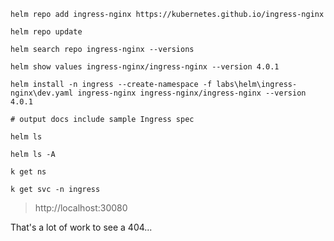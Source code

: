 
```
helm repo add ingress-nginx https://kubernetes.github.io/ingress-nginx

helm repo update
```

```
helm search repo ingress-nginx --versions

helm show values ingress-nginx/ingress-nginx --version 4.0.1
```

```
helm install -n ingress --create-namespace -f labs\helm\ingress-nginx\dev.yaml ingress-nginx ingress-nginx/ingress-nginx --version 4.0.1

# output docs include sample Ingress spec

helm ls

helm ls -A
```

```
k get ns

k get svc -n ingress
```

> http://localhost:30080

That's a lot of work to see a 404...